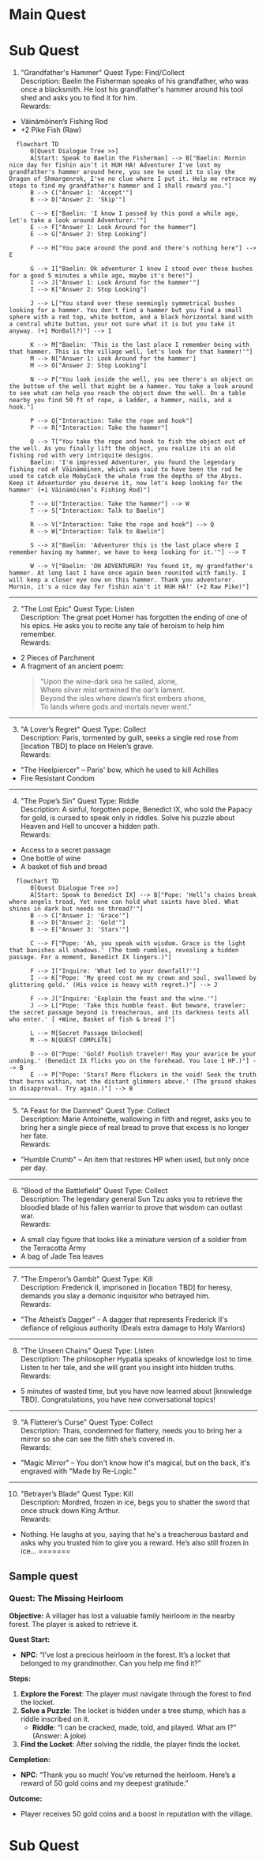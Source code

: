 # Main Quest


# Sub Quest
1. "Grandfather's Hammer"
Quest Type: Find/Collect  
Description: Baelin the Fisherman speaks of his grandfather, who was once a blacksmith. He lost his grandfather's hammer around his tool shed and asks you to find it for him.  
Rewards:  
- Väinämöinen’s Fishing Rod  
- +2 Pike Fish (Raw)  

```mermaid
  flowchart TD
      0[Quest Dialogue Tree >>]
      A[Start: Speak to Baelin the Fisherman] --> B["Baelin: Mornin nice day for fishin ain't it HUH HA! Adventurer I've lost my grandfather's hammer around here, you see he used it to slay the Dragon of Shmargenrok, I've no clue where I put it. Help me retrace my steps to find my grandfather's hammer and I shall reward you."]
      B --> C["Answer 1: 'Accept'"]
      B --> D["Answer 2: 'Skip'"]
      
      C --> E["Baelin: 'I know I passed by this pond a while ago, let's take a look around Adventurer.'"]
      E --> F["Answer 1: Look Around for the hammer"]
      E --> G["Answer 2: Stop Looking"]

      F --> H["You pace around the pond and there's nothing here"] --> E

      G --> I["Baelin: Ok adventurer I know I stood over these bushes for a good 5 minutes a while ago, maybe it's here!"]
      I --> J["Answer 1: Look Around for the hammer'"]
      I --> K["Answer 2: Stop Looking"]

      J --> L["You stand over these seemingly symmetrical bushes looking for a hammer. You don't find a hammer but you find a small sphere with a red top, white bottom, and a black horizontal band with a central white button, your not sure what it is but you take it anyway. (+1 MonBall?)"] --> I

      K --> M["Baelin: 'This is the last place I remember being with that hammer. This is the village well, let's look for that hammer!'"]
      M --> N["Answer 1: Look Around for the hammer']
      M --> O["Answer 2: Stop Looking"]

      N --> P["You look inside the well, you see there's an object on the bottom of the well that might be a hammer. You take a look around to see what can help you reach the object down the well. On a table nearby you find 50 ft of rope, a ladder, a hammer, nails, and a hook."]

      P --> Q["Interaction: Take the rope and hook"]
      P --> R["Interaction: Take the hammer"]

      Q --> T["You take the rope and hook to fish the object out of the well. As you finally lift the object, you realize its an old fishing rod with very intriquite designs.
      Baelin: 'I'm impressed Adventurer, you found the legendary fishing rod of Väinämöinen, which was said to have been the rod he used to catch ole MobyCock the whale from the depths of the Abyss. Keep it Adventurder you deserve it, now let's keep looking for the hammer' (+1 Väinämöinen’s Fishing Rod)"]

      T --> U["Interaction: Take the hammer"] --> W
      T --> S["Interaction: Talk to Baelin"]

      R --> V["Interaction: Take the rope and hook"] --> Q
      R --> W["Interaction: Talk to Baelin"]

      S --> X["Baelin: 'Adventurer this is the last place where I remember having my hammer, we have to keep looking for it.'"] --> T

      W --> Y["Baelin: 'OH ADVENTURER! You found it, my grandfather's hammer. At long last I have once again been reunited with family. I will keep a closer eye now on this hammer. Thank you adventurer. Mornin, it's a nice day for fishin ain't it HUH HA!' (+2 Raw Pike)"]

```

---

2. "The Lost Epic"
Quest Type: Listen  
Description: The great poet Homer has forgotten the ending of one of his epics. He asks you to recite any tale of heroism to help him remember.  
Rewards:  
- 2 Pieces of Parchment  
- A fragment of an ancient poem:  
  > "Upon the wine-dark sea he sailed, alone,  
  > Where silver mist entwined the oar’s lament.  
  > Beyond the isles where dawn’s first embers shone,  
  > To lands where gods and mortals never went."  

---

3. "A Lover’s Regret"
Quest Type: Collect  
Description: Paris, tormented by guilt, seeks a single red rose from [location TBD] to place on Helen’s grave.  
Rewards:  
- "The Heelpiercer" – Paris' bow, which he used to kill Achilles  
- Fire Resistant Condom  

---

4. "The Pope’s Sin"
Quest Type: Riddle  
Description: A sinful, forgotten pope, Benedict IX, who sold the Papacy for gold, is cursed to speak only in riddles. Solve his puzzle about Heaven and Hell to uncover a hidden path.  
Rewards:  
- Access to a secret passage  
- One bottle of wine  
- A basket of fish and bread  
```mermaid
  flowchart TD
      0[Quest Dialogue Tree >>]
      A[Start: Speak to Benedict IX] --> B["Pope: 'Hell’s chains break where angels tread, Yet none can hold what saints have bled. What shines in dark but needs no thread?'"]
      B --> C["Answer 1: 'Grace'"]
      B --> D["Answer 2: 'Gold'"]
      B --> E["Answer 3: 'Stars'"]
      
      C --> F["Pope: 'Ah, you speak with wisdom. Grace is the light that banishes all shadows.' (The tomb rumbles, revealing a hidden passage. For a moment, Benedict IX lingers.)"]
      
      F --> I["Inquire: 'What led to your downfall?'"]
      I --> K["Pope: 'My greed cost me my crown and soul, swallowed by glittering gold.' (His voice is heavy with regret.)"] --> J
      
      F --> J["Inquire: 'Explain the feast and the wine.'"]
      J --> L["Pope: 'Take this humble feast. But beware, traveler: the secret passage beyond is treacherous, and its darkness tests all who enter.' [ +Wine, Basket of fish & bread ]"]
      
      L --> M[Secret Passage Unlocked]
      M --> N[QUEST COMPLETE]
      
      D --> O["Pope: 'Gold? Foolish traveler! May your avarice be your undoing.' (Benedict IX flicks you on the forehead. You lose 1 HP.)"] --> B
      E --> P["Pope: 'Stars? Mere flickers in the void! Seek the truth that burns within, not the distant glimmers above.' (The ground shakes in disapproval. Try again.)"] --> B

```
---

5. "A Feast for the Damned"
Quest Type: Collect  
Description: Marie Antoinette, wallowing in filth and regret, asks you to bring her a single piece of real bread to prove that excess is no longer her fate.  
Rewards:  
- "Humble Crumb" – An item that restores HP when used, but only once per day.

---

6. "Blood of the Battlefield"
Quest Type: Collect  
Description: The legendary general Sun Tzu asks you to retrieve the bloodied blade of his fallen warrior to prove that wisdom can outlast war.  
Rewards:  
- A small clay figure that looks like a miniature version of a soldier from the Terracotta Army  
- A bag of Jade Tea leaves  

---

7. "The Emperor’s Gambit"
Quest Type: Kill  
Description: Frederick II, imprisoned in [location TBD] for heresy, demands you slay a demonic inquisitor who betrayed him.  
Rewards:  
- "The Atheist’s Dagger" – A dagger that represents Frederick II's defiance of religious authority (Deals extra damage to Holy Warriors)  

---

8. "The Unseen Chains"
Quest Type: Listen  
Description: The philosopher Hypatia speaks of knowledge lost to time. Listen to her tale, and she will grant you insight into hidden truths.  
Rewards:  
- 5 minutes of wasted time, but you have now learned about [knowledge TBD]. Congratulations, you have new conversational topics!  

---

9. "A Flatterer’s Curse"
Quest Type: Collect  
Description: Thais, condemned for flattery, needs you to bring her a mirror so she can see the filth she’s covered in.  
Rewards:  
- "Magic Mirror" – You don't know how it's magical, but on the back, it's engraved with "Made by Re-Logic."  

---

10. "Betrayer’s Blade"
Quest Type: Kill  
Description: Mordred, frozen in ice, begs you to shatter the sword that once struck down King Arthur.  
Rewards:  
- Nothing. He laughs at you, saying that he's a treacherous bastard and asks why you trusted him to give you a reward. He’s also still frozen in ice…
=======
## Sample quest

### **Quest: The Missing Heirloom**

**Objective:**
A villager has lost a valuable family heirloom in the nearby forest. The player is asked to retrieve it.

**Quest Start:**
- **NPC**: “I’ve lost a precious heirloom in the forest. It’s a locket that belonged to my grandmother. Can you help me find it?”

**Steps:**
1. **Explore the Forest**: The player must navigate through the forest to find the locket.
2. **Solve a Puzzle**: The locket is hidden under a tree stump, which has a riddle inscribed on it.
   - **Riddle**: “I can be cracked, made, told, and played. What am I?” (Answer: A joke)
3. **Find the Locket**: After solving the riddle, the player finds the locket.

**Completion:**
- **NPC**: “Thank you so much! You’ve returned the heirloom. Here’s a reward of 50 gold coins and my deepest gratitude.”

**Outcome:**
- Player receives 50 gold coins and a boost in reputation with the village.


# Sub Quest

